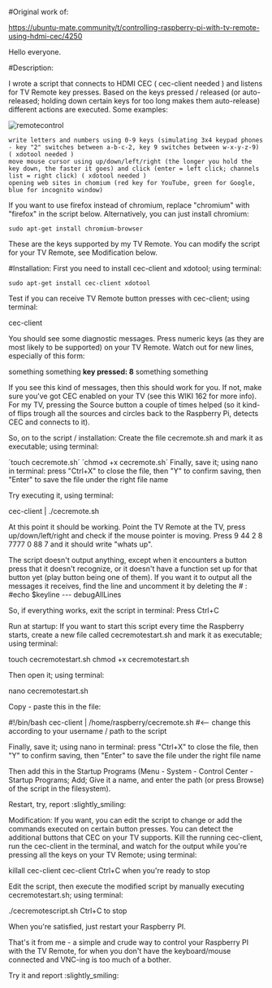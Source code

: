 #Original work of:

https://ubuntu-mate.community/t/controlling-raspberry-pi-with-tv-remote-using-hdmi-cec/4250

Hello everyone.

#Description:

I wrote a script that connects to HDMI CEC ( cec-client needed ) and listens for TV Remote key presses. Based on the keys pressed / released (or auto-released; holding down certain keys for too long makes them auto-release) different actions are executed. Some examples:

![remotecontrol](https://user-images.githubusercontent.com/12376668/231612995-ae14a26a-67d7-41bc-a6d3-4ceef471c747.png)

    write letters and numbers using 0-9 keys (simulating 3x4 keypad phones - key "2" switches between a-b-c-2, key 9 switches between w-x-y-z-9) ( xdotool needed )
    move mouse cursor using up/down/left/right (the longer you hold the key down, the faster it goes) and click (enter = left click; channels list = right click) ( xdotool needed )
    opening web sites in chomium (red key for YouTube, green for Google, blue for incognito window)

If you want to use firefox instead of chromium, replace "chromium" with "firefox" in the script below.
Alternatively, you can just install chromium:

`sudo apt-get install chromium-browser`

These are the keys supported by my TV Remote. You can modify the script for your TV Remote, see Modification below.

#Installation:
First you need to install cec-client and xdotool; using terminal:

`sudo apt-get install cec-client xdotool`

Test if you can receive TV Remote button presses with cec-client; using terminal:

cec-client

You should see some diagnostic messages. Press numeric keys (as they are most likely to be supported) on your TV Remote. Watch out for new lines, especially of this form:

something something **key pressed: 8** something something

If you see this kind of messages, then this should work for you.
If not, make sure you've got CEC enabled on your TV (see this WIKI 162 for more info).
For my TV, pressing the Source button a couple of times helped (so it kind-of flips trough all the sources and circles back to the Raspberry Pi, detects CEC and connects to it).

So, on to the script / installation:
Create the file cecremote.sh and mark it as executable; using terminal:

´touch cecremote.sh´
´chmod +x cecremote.sh´
Finally, save it; using nano in terminal:
press "Ctrl+X" to close the file, then "Y" to confirm saving, then "Enter" to save the file under the right file name

Try executing it, using terminal:

cec-client | ./cecremote.sh

At this point it should be working.
Point the TV Remote at the TV, press up/down/left/right and check if the mouse pointer is moving.
Press 9 44 2 8 7777 0 88 7 and it should write "whats up".

The script doesn't output anything, except when it encounters a button press that it doesn't recognize, or it doesn't have a function set up for that button yet (play button being one of them).
If you want it to output all the messages it receives, find the line and uncomment it by deleting the # : #echo $keyline --- debugAllLines

So, if everything works, exit the script in terminal: Press Ctrl+C

Run at startup:
If you want to start this script every time the Raspberry starts, create a new file called cecremotestart.sh and mark it as executable; using terminal:

touch cecremotestart.sh
chmod +x cecremotestart.sh

Then open it; using terminal:

nano cecremotestart.sh

Copy - paste this in the file:

#!/bin/bash
cec-client | /home/raspberry/cecremote.sh #<-- change this according to your username / path to the script

Finally, save it; using nano in terminal:
press "Ctrl+X" to close the file, then "Y" to confirm saving, then "Enter" to save the file under the right file name

Then add this in the Startup Programs (Menu - System - Control Center - Startup Programs; Add; Give it a name, and enter the path (or press Browse) of the script in the filesystem).

Restart, try, report :slightly_smiling:

Modification:
If you want, you can edit the script to change or add the commands executed on certain button presses.
You can detect the additional buttons that CEC on your TV supports. Kill the running cec-client, run the cec-client in the terminal, and watch for the output while you're pressing all the keys on your TV Remote; using terminal:

killall cec-client
cec-client
Ctrl+C when you're ready to stop

Edit the script, then execute the modified script by manually executing cecremotestart.sh; using terminal:

./cecremotescript.sh
Ctrl+C to stop

When you're satisfied, just restart your Raspberry PI.

That's it from me - a simple and crude way to control your Raspberry PI with the TV Remote, for when you don't have the keyboard/mouse connected and VNC-ing is too much of a bother.

Try it and report :slightly_smiling:

